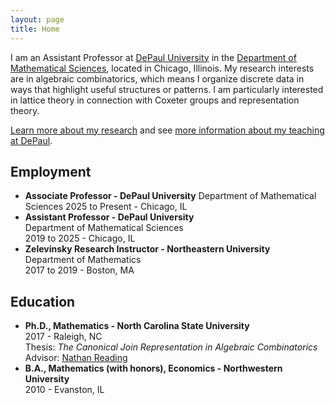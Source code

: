 ```yaml
---
layout: page
title: Home
---
```


I am an Assistant Professor at [DePaul University](https://depaul.edu) in the [Department of Mathematical Sciences](https://csh.depaul.edu/academics/mathematical-sciences/Pages/default.aspx), located in Chicago, Illinois. My research interests are in algebraic combinatorics, which means I organize discrete data in ways that highlight useful structures or patterns. I am particularly interested in lattice theory in connection with Coxeter groups and representation theory. 

[Learn more about my research](/research/) and see [more information about my teaching at DePaul](/teaching/).

## Employment

- **Associate Professor - DePaul University**
Department of Mathematical Sciences
2025 to Present - Chicago, IL
- **Assistant Professor - DePaul University**  
Department of Mathematical Sciences  
2019 to 2025 - Chicago, IL
- **Zelevinsky Research Instructor - Northeastern University**  
Department of Mathematics  
2017 to 2019 - Boston, MA

## Education

- **Ph.D., Mathematics - North Carolina State University**  
2017 - Raleigh, NC  
Thesis: *The Canonical Join Representation in Algebraic Combinatorics*  
Advisor: [Nathan Reading](https://nreadin.math.ncsu.edu/)  
- **B.A., Mathematics (with honors), Economics - Northwestern University**  
2010 - Evanston, IL
